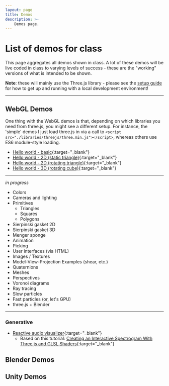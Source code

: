 ```yaml
---
layout: page
title: Demos
description: >-
    Demos page.
---
```


# List of demos for class

This page aggregates all demos shown in class.  A lot of these demos will be live coded in class to varying levels of success - these are the "working" versions of what is intended to be shown.

**Note**: these will mainly use the Three.js library - please see the [setup guide](setup.md) for how to get up and running with a local development environment!

---

## WebGL Demos

One thing with the WebGL demos is that, depending on which libraries you need from three.js, you might see a different setup.  For instance, the 'simple' demos I just load three.js in via a call to `<script src="./libraries/threejs/three.min.js"></script>`, whereas others use ES6 module-style loading.

* [Hello world - basic](hello-world-basic.html){:target="_blank"}
* [Hello world - 2D (static triangle)](hello-world-triangle.html){:target="_blank"}
* [Hello world - 2D (rotating triangle)](hello-world-triangle-rotate.html){:target="_blank"}
* [Hello world - 3D (rotating cube)](hello-world-cube.html){:target="_blank"}

---

*in progress*

* Colors
* Cameras and lighting
* Primitives
  * Triangles
  * Squares
  * Polygons
* Sierpinski gasket 2D
* Sierpinski gasket 3D 
* Menger sponge
* Animation
* Picking
* User interfaces (via HTML)
* Images / Textures
* Model-View-Projection Examples (shear, etc.)
* Quaternions
* Meshes
* Perspectives
* Voronoi diagrams
* Ray tracing
* Slow particles
* Fast particles (or, let's GPU)
* three.js + Blender

--- 

### Generative

* [Reactive audio visualizer](reactive-viz.html){:target="_blank"} 
    * Based on this tutorial: [Creating an Interactive Spectrogram With Three.js and GLSL Shaders](https://calebgannon.com/2021/01/09/spectrogram-with-three-js-and-glsl-shaders/){:target="_blank"}

## Blender Demos

## Unity Demos